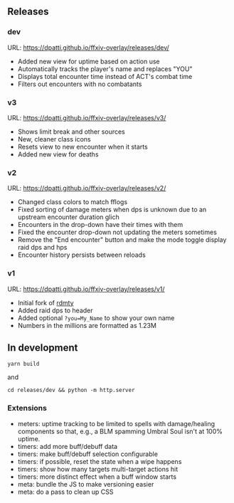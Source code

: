## Releases

### dev

URL: <https://dpatti.github.io/ffxiv-overlay/releases/dev/>

* Added new view for uptime based on action use
* Automatically tracks the player's name and replaces "YOU"
* Displays total encounter time instead of ACT's combat time
* Filters out encounters with no combatants

### v3

URL: <https://dpatti.github.io/ffxiv-overlay/releases/v3/>

* Shows limit break and other sources
* New, cleaner class icons
* Resets view to new encounter when it starts
* Added new view for deaths

### v2

URL: <https://dpatti.github.io/ffxiv-overlay/releases/v2/>

* Changed class colors to match fflogs
* Fixed sorting of damage meters when dps is unknown due to an upstream
  encounter duration glich
* Encounters in the drop-down have their times with them
* Fixed the encounter drop-down not updating the meters sometimes
* Remove the "End encounter" button and make the mode toggle display raid dps
  and hps
* Encounter history persists between reloads

### v1

URL: <https://dpatti.github.io/ffxiv-overlay/releases/v1/>

* Initial fork of [rdmty](https://github.com/billyvg/OverlayPlugin-themes)
* Added raid dps to header
* Added optional `?you=My_Name` to show your own name
* Numbers in the millions are formatted as 1.23M

## In development

```
yarn build
```

and

```
cd releases/dev && python -m http.server
```

### Extensions

- meters: uptime tracking to be limited to spells with damage/healing components
  so that, e.g., a BLM spamming Umbral Soul isn't at 100% uptime.
- timers: add more buff/debuff data
- timers: make buff/debuff selection configurable
- timers: if possible, reset the state when a wipe happens
- timers: show how many targets multi-target actions hit
- timers: more distinct effect when a buff window starts
- meta: bundle the JS to make versioning easier
- meta: do a pass to clean up CSS
